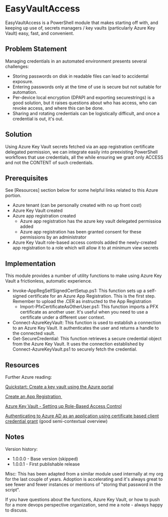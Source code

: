 # EasyVaultAccess

EasyVaultAccess is a PowerShell module that makes starting off with, and keeping up use of, secrets managers / key vaults (particularly Azure Key Vault) easy, fast, and convenient.

## Problem Statement

Managing credentials in an automated environment presents several challenges:

- Storing passwords on disk in readable files can lead to accidental exposure.
- Entering passwords only at the time of use is secure but not suitable for automation.
- Per-device local encryption (DPAPI and exporting securestrings) is a good solution, but it raises questions about who has access, who can revoke access, and where this can be done.
- Sharing and rotating credentials can be logistically difficult, and once a credential is out, it's out.

## Solution

Using Azure Key Vault secrets fetched via an app registration certificate delegated permission, we can integrate easily into preexisting PowerShell workflows that use credentials, all the while ensuring we grant only ACCESS and not the CONTENT of such credentials.

## Prerequisites

See [Resources] section below for some helpful links related to this Azure portion.

- Azure tenant (can be personally created with no up front cost) 
- Azure Key Vault created 
- Azure app registration created
    - Azure app registration has the azure key vault delegated permissioa added
    - Azure app registration has been granted consent for these permissions by an administrator
- Azure Key Vault role-based access controls added the newly-created app registration to a role which will allow it to at minimum view secrets

## Implementation

This module provides a number of utility functions to make using Azure Key Vault a frictionless, automatic experience.


- Invoke-AppRegSelfSignedCertSetup.ps1: This function sets up a self-signed certificate for an Azure App Registration. This is the first step. Remember to upload the .CER as instructed to the App Registration
    - Import-PfxCertificateAsOtherUser.ps1: This function imports a PFX certificate as another user. It's useful when you need to use a certificate under a different user context.
- Connect-AzureKeyVault: This function is used to establish a connection to an Azure Key Vault. It authenticates the user and returns a handle to the connected vault.
- Get-SecureCredential: This function retrieves a secure credential object from the Azure Key Vault. It uses the connection established by Connect-AzureKeyVault.ps1 to securely fetch the credential.

    
## Resources

Further Azure reading:

[Quickstart: Create a key vault using the Azure portal](https://learn.microsoft.com/en-us/azure/key-vault/general/quick-create-portal) 

[Create an App Registration ](https://learn.microsoft.com/en-us/power-apps/developer/data-platform/walkthrough-register-app-azure-active-directory)

[Azure Key Vault - Setting up Role-Based Access Control](https://learn.microsoft.com/en-us/azure/key-vault/general/rbac-guide?tabs=azure-cli)

[Authenticating to Azure AD as an application using certificate based client credential grant](https://goodworkaround.com/2020/07/07/authenticating-to-azure-ad-as-an-application-using-certificate-based-client-credential-grant/) (good semi-contextual overview)


## Notes

Version history:
- 1.0.0.0 - Base version (skipped)
- 1.0.0.1 - First publishable release

Misc:
This has been adapted from a similar module used internally at my org for the last couple of years. Adoption is accelerating and it's always great to see fewer and fewer instances or mentions of "storing that password in the script". 

If you have questions about the functions, Azure Key Vault, or how to push for a more devops perspective organization, send me a note - always happy to discuss.

